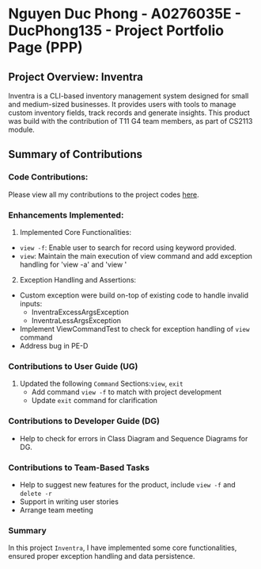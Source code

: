 # Nguyen Duc Phong - A0276035E - DucPhong135 - Project Portfolio Page (PPP)

## Project Overview: Inventra
Inventra is a CLI-based inventory management system designed for small and medium-sized businesses.
It provides users with tools to manage custom inventory fields, track records and generate insights.
This product was build with the contribution of T11 G4 team members, as part of CS2113 module.

## Summary of Contributions
### Code Contributions:
Please view all my contributions to the project codes [here](https://nus-cs2113-ay2425s1.github.io/tp-dashboard/?search=DucPhong135&sort=groupTitle&sortWithin=title&timeframe=commit&mergegroup=&groupSelect=groupByRepos&breakdown=true&checkedFileTypes=docs~functional-code~test-code~other&since=2024-09-20&tabOpen=true&tabType=authorship&tabAuthor=DucPhong135&tabRepo=AY2425S1-CS2113-T11-4%2Ftp%5Bmaster%5D&authorshipIsMergeGroup=false&authorshipFileTypes=docs~functional-code~test-code&authorshipIsBinaryFileTypeChecked=false&authorshipIsIgnoredFilesChecked=false).

### Enhancements Implemented:
1. Implemented Core Functionalities:
* `view -f`: Enable user to search for record using keyword provided.
* `view`: Maintain the main execution of view command and add exception handling for 'view -a' and 'view <id>'
2. Exception Handling and Assertions:
* Custom exception were build on-top of existing code to handle invalid inputs:
    - InventraExcessArgsException
    - InventraLessArgsException
* Implement ViewCommandTest to check for exception handling of `view` command
* Address bug in PE-D
### Contributions to User Guide (UG)
1. Updated the following `Command` Sections:`view`, `exit`
    - Add command `view -f` to match with project development
    - Update `exit` command for clarification
### Contributions to Developer Guide (DG)
* Help to check for errors in Class Diagram and Sequence Diagrams for DG.
### Contributions to Team-Based Tasks
* Help to suggest new features for the product, include `view -f` and `delete -r`
* Support in writing user stories
* Arrange team meeting
### Summary
In this project `Inventra`, I have implemented some core functionalities,
ensured proper exception handling and data persistence.
  

